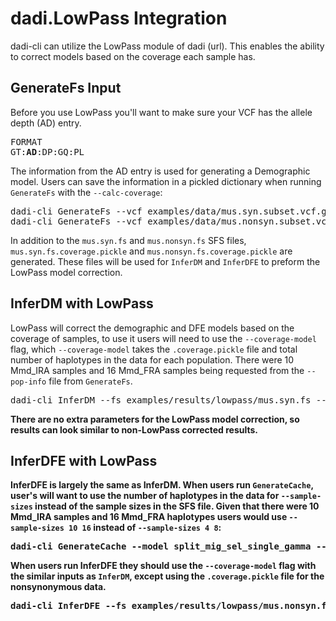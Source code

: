 # dadi.LowPass Integration

dadi-cli can utilize the LowPass module of dadi (url). This enables the ability to correct models based on the coverage each sample has.

## GenerateFs Input

Before you use LowPass you'll want to make sure your VCF has the allele depth (AD) entry.
<pre>
FORMAT
GT:<b>AD</b>:DP:GQ:PL
</pre>
The information from the AD entry is used for generating a Demographic model. Users can save the information in a pickled dictionary when running `GenerateFs` with the `--calc-coverage`:
<pre>
dadi-cli GenerateFs --vcf examples/data/mus.syn.subset.vcf.gz --pop-info examples/data/mouse.popfile.txt --pop-ids Mmd_IRA Mmd_FRA --projections 4 8 --polarized --output examples/results/lowpass/mus.syn.fs <b>--calc-coverage</b>
dadi-cli GenerateFs --vcf examples/data/mus.nonsyn.subset.vcf.gz --pop-info examples/data/mouse.popfile.txt --pop-ids Mmd_IRA Mmd_FRA --projections 4 8 --polarized --output examples/results/lowpass/mus.nonsyn.fs <b>--calc-coverage</b>
</pre>
In addition to the `mus.syn.fs` and `mus.nonsyn.fs` SFS files, `mus.syn.fs.coverage.pickle` and `mus.nonsyn.fs.coverage.pickle` are generated. These files will be used for `InferDM` and `InferDFE` to preform the LowPass model correction.

## InferDM with LowPass

LowPass will correct the demographic and DFE models based on the coverage of samples, to use it users will need to use the `--coverage-model` flag, which `--coverage-model` takes the `.coverage.pickle` file and total number of haplotypes in the data for each population. There were 10 Mmd_IRA samples and 16 Mmd_FRA samples being requested from the `--pop-info` file from `GenerateFs`.
<pre>
dadi-cli InferDM --fs examples/results/lowpass/mus.syn.fs --model split_mig --p0 4.5 0.8 0.8 0.36 0.01 --lbounds 1e-5 1e-5 1e-5 1e-5 1e-5 --ubounds 10 10 1 10 1 --output-prefix examples/results/lowpass/mus.split_mig.lowpass --optimizations 20 --check-convergence 5 --grids 50 60 70 <b>--coverage-model examples/results/lowpass/mus.syn.fs.coverage.pickle 10 16<b>
</pre>

There are no extra parameters for the LowPass model correction, so results can look similar to non-LowPass corrected results.

## InferDFE with LowPass

InferDFE is largely the same as InferDM. When users run `GenerateCache`, user's will want to use the number of haplotypes in the data for `--sample-sizes` instead of the sample sizes in the SFS file. Given that there were 10 Mmd_IRA samples and 16 Mmd_FRA haplotypes users would use `--sample-sizes 10 16` instead of `--sample-sizes 4 8`:
<pre>
dadi-cli GenerateCache --model split_mig_sel_single_gamma <b>--sample-sizes 10 16</b> --grids 50 60 70 --gamma-pts 20 --gamma-bounds 1e-4 100 --demo-popt examples/results/lowpass/mus.split_mig.lowpass.InferDM.bestfits --output examples/results/lowpass/mus.1d.cache
</pre>

When users run InferDFE they should use the `--coverage-model` flag with the similar inputs as `InferDM`, except using the `.coverage.pickle` file for the nonsynonymous data.
<pre>
dadi-cli InferDFE --fs examples/results/lowpass/mus.nonsyn.fs --demo-popt examples/results/lowpass/mus.split_mig.lowpass.InferDM.bestfits --cache1d examples/results/lowpass/mus.1d.cache --pdf1d lognormal --ratio 2.31 --p0 1 1 0.01 --lbounds 1e-5 1e-5 1e-5 --ubounds 30 10 1 --optimizations 20 --check-convergence 5 --output-prefix examples/results/lowpass/mus.lognormal.lowpass <b>--coverage-model examples/results/lowpass/mus.nonsyn.fs.coverage.pickle 10 16</b>
</pre>